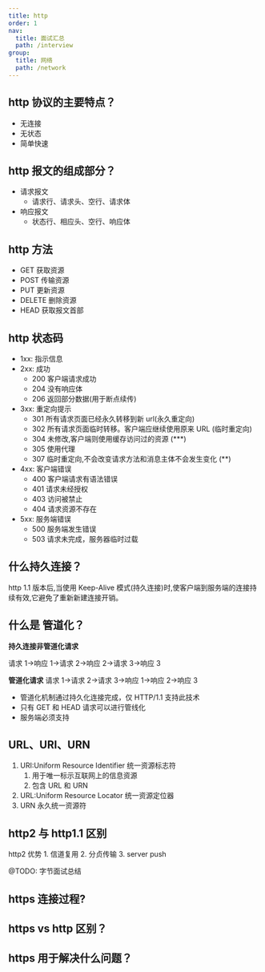 ```yaml
---
title: http
order: 1
nav:
  title: 面试汇总
  path: /interview
group:
  title: 网络
  path: /network
---
```


## http 协议的主要特点？

- 无连接
- 无状态
- 简单快速

## http 报文的组成部分？

- 请求报文
  - 请求行、请求头、空行、请求体
- 响应报文
  - 状态行、相应头、空行、响应体

## http 方法

- GET 获取资源
- POST 传输资源
- PUT 更新资源
- DELETE 删除资源
- HEAD 获取报文首部

## http 状态码

- 1xx: 指示信息
- 2xx: 成功
  - 200 客户端请求成功
  - 204 没有响应体
  - 206 返回部分数据(用于断点续传)
- 3xx: 重定向提示
  - 301 所有请求页面已经永久转移到新 url(永久重定向)
  - 302 所有请求页面临时转移。客户端应继续使用原来 URL (临时重定向)
  - 304 未修改,客户端则使用缓存访问过的资源 (\*\*\*)
  - 305 使用代理
  - 307 临时重定向,不会改变请求方法和消息主体不会发生变化 (\*\*)
- 4xx: 客户端错误
  - 400 客户端请求有语法错误
  - 401 请求未经授权
  - 403 访问被禁止
  - 404 请求资源不存在
- 5xx: 服务端错误
  - 500 服务端发生错误
  - 503 请求未完成，服务器临时过载

## 什么持久连接？

http 1.1 版本后,当使用 Keep-Alive 模式(持久连接)时,使客户端到服务端的连接持续有效,它避免了重新新建连接开销。

## 什么是 管道化？

**持久连接非管道化请求**

请求 1->响应 1->请求 2->响应 2->请求 3->响应 3

**管道化请求** 请求 1->请求 2->请求 3->响应 1->响应 2->响应 3

- 管道化机制通过持久化连接完成，仅 HTTP/1.1 支持此技术
- 只有 GET 和 HEAD 请求可以进行管线化
- 服务端必须支持

## URL、URI、URN

1.  URI:Uniform Resource Identifier 统一资源标志符
    1. 用于唯一标示互联网上的信息资源
    2. 包含 URL 和 URN
2.  URL:Uniform Resource Locator 统一资源定位器
3.  URN 永久统一资源符

## http2 与 http1.1 区别

http2 优势 1. 信道复用 2. 分贞传输 3. server push


@TODO: 字节面试总结

## https 连接过程?
## https vs http 区别？

## https 用于解决什么问题？